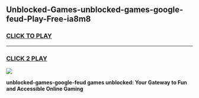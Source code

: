 
## Unblocked-Games-unblocked-games-google-feud-Play-Free-ia8m8
<h3>
<a href="https://premium76.site?title=unblocked-games-google-feud&ref=20A">CLICK TO PLAY</a></h3>
<hr>

<h3>
<a href="https://premium76.site?title=unblocked-games-google-feud&ref=20A">CLICK 2 PLAY</a>
  
</h3>

<a href="https://premium76.site?title=unblocked-games-google-feud&ref=20A"><img src="https://clearcache.store/games.png"></a>


**unblocked-games-google-feud games unblocked: Your Gateway to Fun and Accessible Online Gaming**
